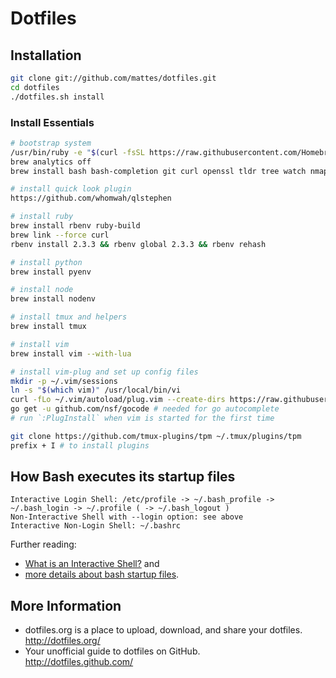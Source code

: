 Dotfiles
========

Installation
------------

```bash
git clone git://github.com/mattes/dotfiles.git
cd dotfiles
./dotfiles.sh install
```

### Install Essentials

```bash
# bootstrap system
/usr/bin/ruby -e "$(curl -fsSL https://raw.githubusercontent.com/Homebrew/install/master/install)"
brew analytics off
brew install bash bash-completion git curl openssl tldr tree watch nmap jq go the_silver_searcher python3 reattach-to-user-namespace

# install quick look plugin
https://github.com/whomwah/qlstephen

# install ruby
brew install rbenv ruby-build
brew link --force curl
rbenv install 2.3.3 && rbenv global 2.3.3 && rbenv rehash

# install python
brew install pyenv

# install node
brew install nodenv

# install tmux and helpers
brew install tmux

# install vim 
brew install vim --with-lua

# install vim-plug and set up config files
mkdir -p ~/.vim/sessions
ln -s "$(which vim)" /usr/local/bin/vi
curl -fLo ~/.vim/autoload/plug.vim --create-dirs https://raw.githubusercontent.com/junegunn/vim-plug/master/plug.vim
go get -u github.com/nsf/gocode # needed for go autocomplete
# run `:PlugInstall` when vim is started for the first time

git clone https://github.com/tmux-plugins/tpm ~/.tmux/plugins/tpm
prefix + I # to install plugins
```


How Bash executes its startup files
-----------------------------------

```
Interactive Login Shell: /etc/profile -> ~/.bash_profile -> ~/.bash_login -> ~/.profile ( -> ~/.bash_logout )
Non-Interactive Shell with --login option: see above
Interactive Non-Login Shell: ~/.bashrc
```

Further reading: 

  * [What is an Interactive Shell?](http://www.gnu.org/software/bash/manual/bashref.html#What-is-an-Interactive-Shell_003f) and
  * [more details about bash startup files](http://www.gnu.org/software/bash/manual/bashref.html#Bash-Startup-Files).


More Information
----------------

 * dotfiles.org is a place to upload, download, and share your dotfiles.  
   http://dotfiles.org/
 * Your unofficial guide to dotfiles on GitHub.  
   http://dotfiles.github.com/
